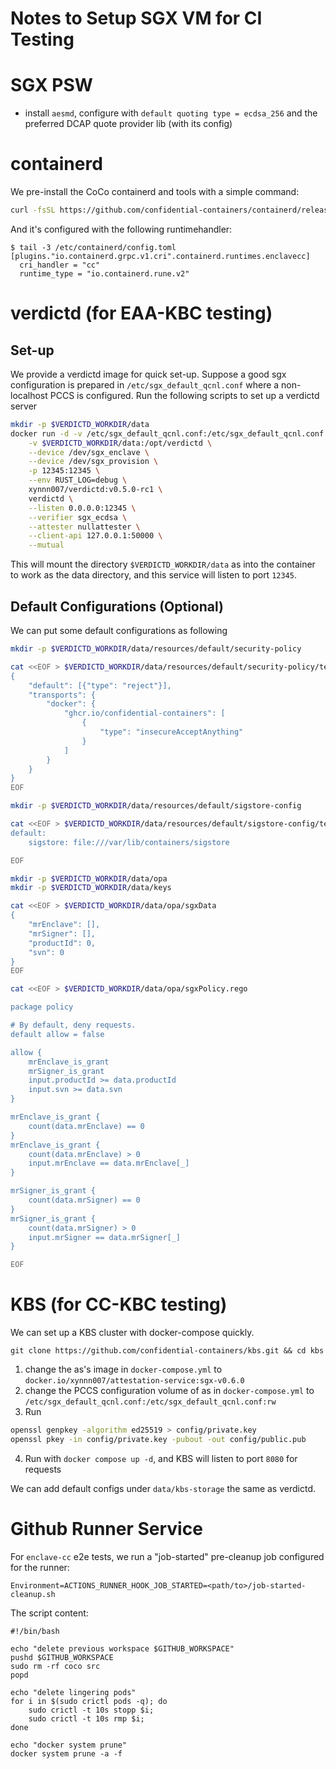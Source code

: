 # Notes to Setup SGX VM for CI Testing

# SGX PSW

- install `aesmd`, configure with `default quoting type = ecdsa_256` and the preferred DCAP quote provider lib (with its config)

# containerd
We pre-install the CoCo containerd and tools with a simple command:

```bash
curl -fsSL https://github.com/confidential-containers/containerd/releases/download/v1.6.8.1/cri-containerd-cni-1.6.8.1-linux-amd64.tar.gz | sudo tar zx -C /
```

And it's configured with the following runtimehandler:
```
$ tail -3 /etc/containerd/config.toml
[plugins."io.containerd.grpc.v1.cri".containerd.runtimes.enclavecc]
  cri_handler = "cc"
  runtime_type = "io.containerd.rune.v2"
```

# verdictd (for EAA-KBC testing)

## Set-up

We provide a verdictd image for quick set-up. Suppose a good sgx configuration is prepared in `/etc/sgx_default_qcnl.conf` where a non-localhost PCCS is configured.
Run the following scripts to set up a verdictd server
```bash
mkdir -p $VERDICTD_WORKDIR/data
docker run -d -v /etc/sgx_default_qcnl.conf:/etc/sgx_default_qcnl.conf \
    -v $VERDICTD_WORKDIR/data:/opt/verdictd \
    --device /dev/sgx_enclave \
    --device /dev/sgx_provision \
    -p 12345:12345 \
    --env RUST_LOG=debug \
    xynnn007/verdictd:v0.5.0-rc1 \
    verdictd \
    --listen 0.0.0.0:12345 \
    --verifier sgx_ecdsa \
    --attester nullattester \
    --client-api 127.0.0.1:50000 \
    --mutual
```

This will mount the directory `$VERDICTD_WORKDIR/data` as into the container to work as the data directory, and this service will listen to port `12345`.

## Default Configurations (Optional)
We can put some default configurations as following
```bash
mkdir -p $VERDICTD_WORKDIR/data/resources/default/security-policy

cat <<EOF > $VERDICTD_WORKDIR/data/resources/default/security-policy/test
{
    "default": [{"type": "reject"}], 
    "transports": {
        "docker": {
            "ghcr.io/confidential-containers": [
                {
                    "type": "insecureAcceptAnything"
                }
            ]
        }
    }
}
EOF

mkdir -p $VERDICTD_WORKDIR/data/resources/default/sigstore-config

cat <<EOF > $VERDICTD_WORKDIR/data/resources/default/sigstore-config/test
default:
    sigstore: file:///var/lib/containers/sigstore

EOF

mkdir -p $VERDICTD_WORKDIR/data/opa
mkdir -p $VERDICTD_WORKDIR/data/keys

cat <<EOF > $VERDICTD_WORKDIR/data/opa/sgxData
{
    "mrEnclave": [],
    "mrSigner": [],
    "productId": 0,
    "svn": 0
}
EOF

cat <<EOF > $VERDICTD_WORKDIR/data/opa/sgxPolicy.rego

package policy

# By default, deny requests.
default allow = false

allow {
    mrEnclave_is_grant
    mrSigner_is_grant
    input.productId >= data.productId
    input.svn >= data.svn
}

mrEnclave_is_grant {
    count(data.mrEnclave) == 0
}
mrEnclave_is_grant {
    count(data.mrEnclave) > 0
    input.mrEnclave == data.mrEnclave[_]
}

mrSigner_is_grant {
    count(data.mrSigner) == 0
}
mrSigner_is_grant {
    count(data.mrSigner) > 0
    input.mrSigner == data.mrSigner[_]
}

EOF
```

# KBS (for CC-KBC testing)

We can set up a KBS cluster with docker-compose quickly.
```
git clone https://github.com/confidential-containers/kbs.git && cd kbs
```

1. change the as's image in `docker-compose.yml` to `docker.io/xynnn007/attestation-service:sgx-v0.6.0`
2. change the PCCS configuration volume of as in `docker-compose.yml` to `/etc/sgx_default_qcnl.conf:/etc/sgx_default_qcnl.conf:rw`
3. Run
```bash
openssl genpkey -algorithm ed25519 > config/private.key
openssl pkey -in config/private.key -pubout -out config/public.pub
```
4. Run with `docker compose up -d`, and KBS will listen to port `8080` for requests

We can add default configs under `data/kbs-storage` the same as verdictd.

# Github Runner Service
For `enclave-cc` e2e tests, we run a "job-started" pre-cleanup job configured
for the runner:

```
Environment=ACTIONS_RUNNER_HOOK_JOB_STARTED=<path/to>/job-started-cleanup.sh
```

The script content:
```
#!/bin/bash

echo "delete previous workspace $GITHUB_WORKSPACE"
pushd $GITHUB_WORKSPACE
sudo rm -rf coco src
popd

echo "delete lingering pods"
for i in $(sudo crictl pods -q); do
    sudo crictl -t 10s stopp $i;
    sudo crictl -t 10s rmp $i;
done

echo "docker system prune"
docker system prune -a -f
```
